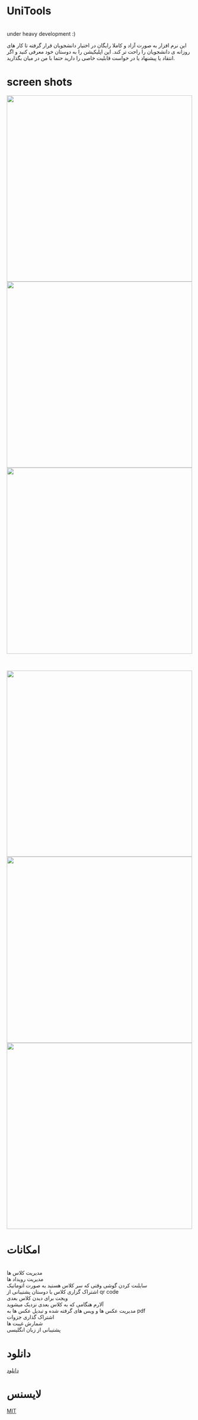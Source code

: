 # UniTools
<br>
under heavy development :)
<br>

 این نرم افزار به صورت آزاد و کاملا رایگان در اختیار دانشجویان قرار گرفته تا کار های روزانه ی دانشجویان را راحت تر کند. این اپلیکیشن را به دوستان خود معرفی کنید و اگر انتقاد یا پیشنهاد یا در خواست قابلیت خاصی را دارید حتما با من در میان بگذارید.
<br>
# screen shots
<p float="left">
  <img src= "https://github.com/ali77gh/UniTools/raw/master/ScreenShots/1.png" height=500 />
  <img src= "https://github.com/ali77gh/UniTools/raw/master/ScreenShots/2.png" height=500 />
  <img src= "https://github.com/ali77gh/UniTools/raw/master/ScreenShots/3.png" height=500 />
</p>

<br>

<p float="left">
  <img src= "https://github.com/ali77gh/UniTools/raw/master/ScreenShots/4.png" height=500 />
  <img src= "https://github.com/ali77gh/UniTools/raw/master/ScreenShots/5.png" height=500 />
  <img src= "https://github.com/ali77gh/UniTools/raw/master/ScreenShots/6.png" height=500 />
</p>

# امکانات
<br>
مدیریت کلاس ها
<br>
مدیریت رویداد ها
<br>
سایلنت کردن گوشی وقتی که سر کلاس هستید به صورت اتوماتیک
<br>
اشتراک گزاری کلاس با دوستان پشتیبانی از qr code
<br>
ویجت برای دیدن کلاس بعدی
<br>
آلارم هنگامی که به کلاس بعدی نزدیک میشوید
<br>
مدیریت عکس ها و ویس های گرفته شده و تبدیل عکس ها به pdf
<br>
اشتراک گذاری جزوات
<br>
شمارش غیبت ها
<br>
پشتیبانی از زبان انگلیسی

# دانلود
[دانلود](https://github.com/ali77gh/UniTools/raw/master/TODO )

# لایسنس
[MIT](https://github.com/ali77gh/UniTools/raw/master/LICENSE)
